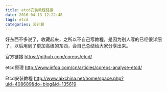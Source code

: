 ```yaml
---
title: etcd安装教程链接
date: 2016-04-13 12:22:48
tags: etcd
categories: 云计算
---
```


好东西不多说了，收藏起来，之所以不自己写教程，是因为别人写的已经很详细了，以后用到了更加高级的东西，会自己总结给大家分享出来。

官方链接
https://github.com/coreos/etcd/

etcd原理
http://www.infoq.com/cn/articles/coreos-analyse-etcd/

Etcd安装教程
http://www.aixchina.net/home/space.php?uid=408689&do=blog&id=135619
<!-- more -->

